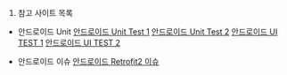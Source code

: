 1. 참고 사이트 목록


* 안드로이드 Unit
[안드로이드 Unit Test 1](https://www.davidlab.net/ko/tech/android-studio-tips-applying-unit-testing-part1/)
[안드로이드 Unit Test 2](https://www.davidlab.net/ko/tech/android-studio-tips-applying-ui-testing-part2/)
[안드로이드 UI TEST 1](https://www.davidlab.net/ko/tech/android-studio-tips-applying-ui-testing-part1/)
[안드로이드 UI TEST 2](https://www.davidlab.net/ko/tech/android-studio-tips-applying-unit-testing-part2/)

* 안드로이드 이슈
[안드로이드 Retrofit2 이슈](http://tosslab.github.io/android/2016/04/16/migration-to-retrofit2.html)
